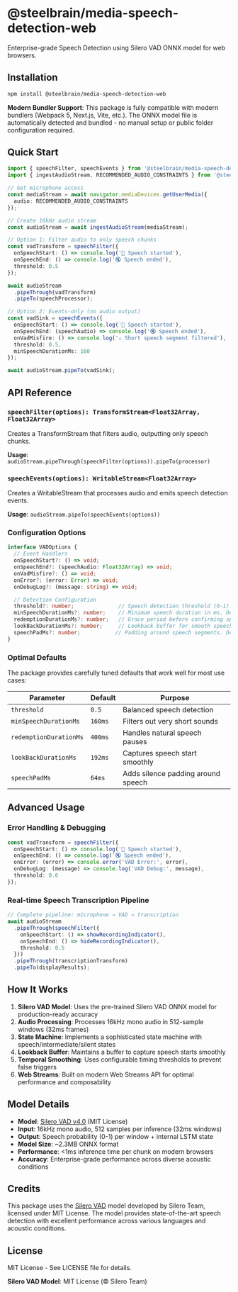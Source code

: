 # @steelbrain/media-speech-detection-web

Enterprise-grade Speech Detection using Silero VAD ONNX model for web browsers.

## Installation

```bash
npm install @steelbrain/media-speech-detection-web
```

**Modern Bundler Support**: This package is fully compatible with modern bundlers (Webpack 5, Next.js, Vite, etc.). The ONNX model file is automatically detected and bundled - no manual setup or public folder configuration required.

## Quick Start

```typescript
import { speechFilter, speechEvents } from '@steelbrain/media-speech-detection-web';
import { ingestAudioStream, RECOMMENDED_AUDIO_CONSTRAINTS } from '@steelbrain/media-ingest-audio';

// Get microphone access
const mediaStream = await navigator.mediaDevices.getUserMedia({
  audio: RECOMMENDED_AUDIO_CONSTRAINTS
});

// Create 16kHz audio stream
const audioStream = await ingestAudioStream(mediaStream);

// Option 1: Filter audio to only speech chunks
const vadTransform = speechFilter({
  onSpeechStart: () => console.log('🎤 Speech started'),
  onSpeechEnd: () => console.log('🔇 Speech ended'),
  threshold: 0.5
});

await audioStream
  .pipeThrough(vadTransform)
  .pipeTo(speechProcessor);

// Option 2: Events-only (no audio output)
const vadSink = speechEvents({
  onSpeechStart: () => console.log('🎤 Speech started'),
  onSpeechEnd: (speechAudio) => console.log('🔇 Speech ended'),
  onVadMisfire: () => console.log('⚠️ Short speech segment filtered'),
  threshold: 0.5,
  minSpeechDurationMs: 160
});

await audioStream.pipeTo(vadSink);
```

## API Reference

### `speechFilter(options): TransformStream<Float32Array, Float32Array>`

Creates a TransformStream that filters audio, outputting only speech chunks.

**Usage**: `audioStream.pipeThrough(speechFilter(options)).pipeTo(processor)`

### `speechEvents(options): WritableStream<Float32Array>`

Creates a WritableStream that processes audio and emits speech detection events.

**Usage**: `audioStream.pipeTo(speechEvents(options))`

### Configuration Options

```typescript
interface VADOptions {
  // Event Handlers
  onSpeechStart?: () => void;
  onSpeechEnd?: (speechAudio: Float32Array) => void;
  onVadMisfire?: () => void;
  onError?: (error: Error) => void;
  onDebugLog?: (message: string) => void;

  // Detection Configuration
  threshold?: number;              // Speech detection threshold (0-1). Default: 0.5
  minSpeechDurationMs?: number;    // Minimum speech duration in ms. Default: 160ms
  redemptionDurationMs?: number;   // Grace period before confirming speech end. Default: 400ms
  lookBackDurationMs?: number;     // Lookback buffer for smooth speech start. Default: 192ms
  speechPadMs?: number;           // Padding around speech segments. Default: 64ms
}
```

### Optimal Defaults

The package provides carefully tuned defaults that work well for most use cases:

| Parameter | Default | Purpose |
|-----------|---------|---------|
| `threshold` | `0.5` | Balanced speech detection |
| `minSpeechDurationMs` | `160ms` | Filters out very short sounds |
| `redemptionDurationMs` | `400ms` | Handles natural speech pauses |
| `lookBackDurationMs` | `192ms` | Captures speech start smoothly |
| `speechPadMs` | `64ms` | Adds silence padding around speech |

## Advanced Usage

### Error Handling & Debugging

```typescript
const vadTransform = speechFilter({
  onSpeechStart: () => console.log('🎤 Speech started'),
  onSpeechEnd: () => console.log('🔇 Speech ended'),
  onError: (error) => console.error('VAD Error:', error),
  onDebugLog: (message) => console.log('VAD Debug:', message),
  threshold: 0.6
});
```

### Real-time Speech Transcription Pipeline

```typescript
// Complete pipeline: microphone → VAD → transcription
await audioStream
  .pipeThrough(speechFilter({
    onSpeechStart: () => showRecordingIndicator(),
    onSpeechEnd: () => hideRecordingIndicator(),
    threshold: 0.5
  }))
  .pipeThrough(transcriptionTransform)
  .pipeTo(displayResults);
```

## How It Works

1. **Silero VAD Model**: Uses the pre-trained Silero VAD ONNX model for production-ready accuracy
2. **Audio Processing**: Processes 16kHz mono audio in 512-sample windows (32ms frames)
3. **State Machine**: Implements a sophisticated state machine with speech/intermediate/silent states
4. **Lookback Buffer**: Maintains a buffer to capture speech starts smoothly
5. **Temporal Smoothing**: Uses configurable timing thresholds to prevent false triggers
6. **Web Streams**: Built on modern Web Streams API for optimal performance and composability

## Model Details

- **Model**: [Silero VAD v4.0](https://github.com/snakers4/silero-vad) (MIT License)
- **Input**: 16kHz mono audio, 512 samples per inference (32ms windows)
- **Output**: Speech probability (0-1) per window + internal LSTM state
- **Model Size**: ~2.3MB ONNX format
- **Performance**: <1ms inference time per chunk on modern browsers
- **Accuracy**: Enterprise-grade performance across diverse acoustic conditions

## Credits

This package uses the [Silero VAD](https://github.com/snakers4/silero-vad) model developed by Silero Team, licensed under MIT License. The model provides state-of-the-art speech detection with excellent performance across various languages and acoustic conditions.

## License

MIT License - See LICENSE file for details.

**Silero VAD Model**: MIT License (© Silero Team)
